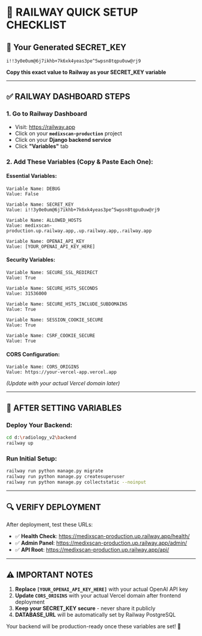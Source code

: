# 🎯 RAILWAY QUICK SETUP CHECKLIST

## 🔐 Your Generated SECRET_KEY
```
i!!3y0e0um@6j7ikhb+7k6xk4yeas3pe^5wpsn8tqpu0uw@rj9
```
**Copy this exact value to Railway as your SECRET_KEY variable**

---

## ✅ RAILWAY DASHBOARD STEPS

### 1. Go to Railway Dashboard
- Visit: https://railway.app
- Click on your **`medixscan-production`** project
- Click on your **Django backend service**
- Click **"Variables"** tab

### 2. Add These Variables (Copy & Paste Each One):

#### Essential Variables:
```
Variable Name: DEBUG
Value: False
```

```
Variable Name: SECRET_KEY
Value: i!!3y0e0um@6j7ikhb+7k6xk4yeas3pe^5wpsn8tqpu0uw@rj9
```

```
Variable Name: ALLOWED_HOSTS
Value: medixscan-production.up.railway.app,.up.railway.app,.railway.app
```

```
Variable Name: OPENAI_API_KEY
Value: [YOUR_OPENAI_API_KEY_HERE]
```

#### Security Variables:
```
Variable Name: SECURE_SSL_REDIRECT
Value: True
```

```
Variable Name: SECURE_HSTS_SECONDS
Value: 31536000
```

```
Variable Name: SECURE_HSTS_INCLUDE_SUBDOMAINS
Value: True
```

```
Variable Name: SESSION_COOKIE_SECURE
Value: True
```

```
Variable Name: CSRF_COOKIE_SECURE
Value: True
```

#### CORS Configuration:
```
Variable Name: CORS_ORIGINS
Value: https://your-vercel-app.vercel.app
```
*(Update with your actual Vercel domain later)*

---

## 🚀 AFTER SETTING VARIABLES

### Deploy Your Backend:
```bash
cd d:\radiology_v2\backend
railway up
```

### Run Initial Setup:
```bash
railway run python manage.py migrate
railway run python manage.py createsuperuser
railway run python manage.py collectstatic --noinput
```

---

## 🔍 VERIFY DEPLOYMENT

After deployment, test these URLs:

- ✅ **Health Check**: https://medixscan-production.up.railway.app/health/
- ✅ **Admin Panel**: https://medixscan-production.up.railway.app/admin/
- ✅ **API Root**: https://medixscan-production.up.railway.app/api/

---

## ⚠️ IMPORTANT NOTES

1. **Replace `[YOUR_OPENAI_API_KEY_HERE]`** with your actual OpenAI API key
2. **Update `CORS_ORIGINS`** with your actual Vercel domain after frontend deployment
3. **Keep your SECRET_KEY secure** - never share it publicly
4. **DATABASE_URL** will be automatically set by Railway PostgreSQL

Your backend will be production-ready once these variables are set! 🎉